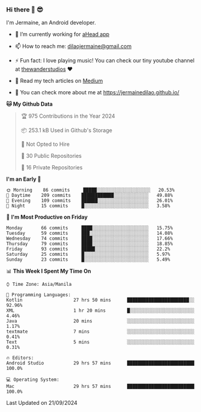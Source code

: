 ### Hi there 👋 😎
I'm Jermaine, an Android developer.

- 🔭 I’m currently working for [aHead app](https://www.ahead-app.com/)

- 📫 How to reach me: dilaojermaine@gmail.com

- ⚡ Fun fact: I love playing music! You can check our tiny youtube channel at [thewanderstudios](https://www.youtube.com/thewanderstudios) ♥️

- 📖 Read my tech articles on [Medium](https://jermainedilao.medium.com/)

- 👀 You can check more about me at https://jermainedilao.github.io/

<!--
**jermainedilao/jermainedilao** is a ✨ _special_ ✨ repository because its `README.md` (this file) appears on your GitHub profile.

Here are some ideas to get you started:

- 🔭 I’m currently working on ...
- 🌱 I’m currently learning ...
- 👯 I’m looking to collaborate on ...
- 🤔 I’m looking for help with ...
- 💬 Ask me about ...
- 📫 How to reach me: ...
- 😄 Pronouns: ...
- ⚡ Fun fact: ...
-->

<!--START_SECTION:waka-->
**🐱 My Github Data** 

> 🏆 975 Contributions in the Year 2024
 > 
> 📦 253.1 kB Used in Github's Storage 
 > 
> 🚫 Not Opted to Hire
 > 
> 📜 30 Public Repositories 
 > 
> 🔑 16 Private Repositories  
 > 
**I'm an Early 🐤** 

```text
🌞 Morning    86 commits     █████░░░░░░░░░░░░░░░░░░░░   20.53% 
🌆 Daytime    209 commits    ████████████░░░░░░░░░░░░░   49.88% 
🌃 Evening    109 commits    ██████░░░░░░░░░░░░░░░░░░░   26.01% 
🌙 Night      15 commits     █░░░░░░░░░░░░░░░░░░░░░░░░   3.58%

```
📅 **I'm Most Productive on Friday** 

```text
Monday       66 commits     ████░░░░░░░░░░░░░░░░░░░░░   15.75% 
Tuesday      59 commits     ███░░░░░░░░░░░░░░░░░░░░░░   14.08% 
Wednesday    74 commits     ████░░░░░░░░░░░░░░░░░░░░░   17.66% 
Thursday     79 commits     ████░░░░░░░░░░░░░░░░░░░░░   18.85% 
Friday       93 commits     █████░░░░░░░░░░░░░░░░░░░░   22.2% 
Saturday     25 commits     █░░░░░░░░░░░░░░░░░░░░░░░░   5.97% 
Sunday       23 commits     █░░░░░░░░░░░░░░░░░░░░░░░░   5.49%

```


📊 **This Week I Spent My Time On** 

```text
⌚︎ Time Zone: Asia/Manila

💬 Programming Languages: 
Kotlin                   27 hrs 50 mins      ███████████████████████░░   92.96% 
XML                      1 hr 20 mins        █░░░░░░░░░░░░░░░░░░░░░░░░   4.46% 
Java                     20 mins             ░░░░░░░░░░░░░░░░░░░░░░░░░   1.17% 
textmate                 7 mins              ░░░░░░░░░░░░░░░░░░░░░░░░░   0.41% 
Text                     5 mins              ░░░░░░░░░░░░░░░░░░░░░░░░░   0.31%

🔥 Editors: 
Android Studio           29 hrs 57 mins      █████████████████████████   100.0%

💻 Operating System: 
Mac                      29 hrs 57 mins      █████████████████████████   100.0%

```


 Last Updated on 21/09/2024
<!--END_SECTION:waka-->
